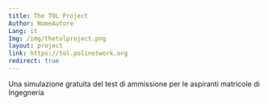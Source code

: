 ```yaml
---
title: The TOL Project
Author: NomeAutore
Lang: it
Img: /img/thetolproject.png
layout: project
link: https://tol.polinetwork.org
redirect: true
---
```

Una simulazione gratuita del test di ammissione per le aspiranti matricole di Ingegneria
